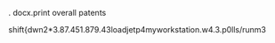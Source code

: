 .
docx.print overall patents 
<!---
259650/259650 is a ✨ special ✨ repository because its `README.md` (this file) appears on your GitHub profile.
You can click the Preview link to take a look at your changes.
--->
shift{dwn2*3.87.451.879.43loadjetp4myworkstation.w4.3.p0lls/runm3
